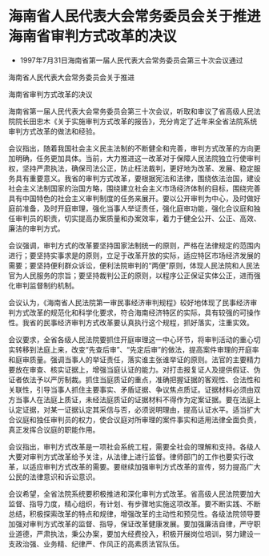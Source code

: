 # 海南省人民代表大会常务委员会关于推进海南省审判方式改革的决议

- 1997年7月31日海南省第一届人民代表大会常务委员会第三十次会议通过

<!-- INFO END -->

海南省人民代表大会常务委员会关于推进

海南省审判方式改革的决议

海南省第一届人民代表大会常务委员会第三十次会议，听取和审议了省高级人民法院院长田忠木《关于实施审判方式改革的报告》，充分肯定了近年来全省法院系统审判方式改革的做法和经验。

会议指出，随着我国社会主义民主法制的不断健全和完善，审判方式改革的方向更加明确，任务更加具体。当前，大力推进这一改革对于保障人民法院独立行使审判权，坚持严肃执法，确保司法公正，防止枉法裁判，更好地为改革、发展、稳定服务具有重要意义。我省的审判方式改革，要根据宪法和法律，围绕依法治国，建设社会主义法制国家的治国方略，围绕建立社会主义市场经济体制的目标，围绕完善具有中国特色的社会主义审判制度的任务来展开。要以公开审判为中心，及时做好庭前准备，及时开庭审理，强化当事人举证责任，强化庭审功能，强化合议庭和独任审判员的职责，切实提高办案质量和办案效率，着力于健全公开、公正、高效、廉洁的审判方式。

会议强调，审判方式的改革要坚持国家法制统一的原则，严格在法律规定的范围内进行；要坚持实事求是的原则，立足于改革开放的实际，适应特区市场经济发展的需要；要坚持便利群众诉讼，便利法院审判的“两便”原则，体现人民法院和人民法官为人民服务的宗旨；要坚持裁判公正的原则，以程序公正保证实体公正，进而强化审判监督制约机制。

会议认为，《海南省人民法院第一审民事经济审判规程》较好地体现了民事经济审判方式改革的规范化和科学化要求，符合海南经济特区的实际，具有较强的可操作性。我省的民事经济审判方式改革要认真执行这个规程，抓好落实，注重实效。

会议要求，全省各级人民法院要抓住开庭审理这一中心环节，将审判活动的重心切实转移到法庭上来，改变“先查后审”、“先定后审”的做法，提高案件审理的开庭率和庭审质量。强调当事人的举证责任，落实谁主张谁举证的原则。法官的主要精力要放在审查、核实证据上，增强当庭认证的能力。对打击报复证人及提供假证、伪证者依法予以严厉制裁。抓住当庭质证的重点，准确把握证据的客观性、合法性和关联性，引导当事人抓住主要事实、矛盾证据、争议焦点质证。证据材料必须由双方当事人在法庭上质证，未经法庭质证的证据材料不得作为定案证据。要在法庭上认定证据，对某一证据认定其采信与否，必须说明理由，提高认证水平。适当扩大合议庭和独任审判员的权力，使合议庭对所审理的案件事实和适用法律全面负责，真正发挥合议庭的职能作用。

会议指出，审判方式改革是一项社会系统工程，需要全社会的理解和支持。各级人大要对审判方式改革给予关注，从法律上进行监督。律师部门的工作也要实行改革，以适应审判方式改革的需要。要继续加强审判方式改革的宣传，努力提高广大公民的法律意识和诉讼意识。

会议希望，全省法院系统要积极推进和深化审判方式改革。省高级人民法院要加大监督、指导力度，精心组织，有计划、有步骤地实施这项改革。要不断实践、不断总结，积极探索改革的特点和规律，增强改革的主动性和预见性。各级法院领导要加强对审判方式改革的监督、指导，保证改革健康发展。要加强廉洁自律，严守职业道德，严肃执法，秉公办案，要加大经费投入，积极开展岗位培训，努力建设一支政治强、业务精、纪律严、作风正的高素质法官队伍。
